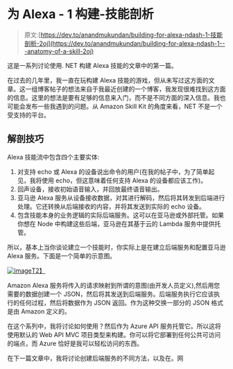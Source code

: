 # 为 Alexa - 1 构建-技能剖析

> 原文:[https://dev.to/anandmukundan/building-for-alexa-ndash-1-技能剖析-2oj](https://dev.to/anandmukundan/building-for-alexa-ndash-1---anatomy-of-a-skill-2oj)

这是一系列讨论使用. NET 构建 Alexa 技能的文章中的第一篇。

在过去的几年里，我一直在玩构建 Alexa 技能的游戏，但从未写过这方面的文章。这一组博客帖子的想法来自于我最近创建的一个博客，我发现很难找到这方面的信息。这里的想法是要有足够的信息来入门，而不是不同方面的深入信息。我也可能会发布一些我遇到的问题。从 Amazon Skill Kit 的角度来看，NET 不是一个受支持的平台。

## [](#anatomy-of-a-skill)解剖技巧

Alexa 技能流中包含四个主要实体:

1.  对支持 echo 或 Alexa 的设备说出命令的用户(在我的帖子中，为了简单起见，我将使用 echo，但这意味着任何支持 Alexa 的设备都应该工作)。
2.  回声设备，接收初始语音输入，并回放最终语音输出。
3.  亚马逊 Alexa 服务从设备接收数据，对其进行解码，然后将其转发到后端进行处理。它还转换从后端接收的内容，并将其发送到实际的 echo 设备。
4.  包含技能本身的业务逻辑的实际后端服务。这可以在亚马逊或外部托管。如果你想在 Node 中构建这些后端，亚马逊在其基于云的 Lambda 服务中提供托管。

所以，基本上当你谈论建立一个技能时，你实际上是在建立后端服务和配置亚马逊 Alexa 服务。下面是一个简单的示意图。

[![image](../Images/ffc784518706eb0bbd4c3f6bba2b3407.png "image")T2】](http://manand.typepad.com/.a/6a00d83451a61969e2022ad38151ff200d-pi)

Amazon Alexa 服务将传入的请求映射到所谓的意图(由开发人员定义),然后用您需要的数据创建一个 JSON，然后将其发送到后端服务。后端服务执行它应该执行的任何过程，然后将数据作为 JSON 返回。作为这种交换一部分的 JSON 格式是由 Amazon 定义的。

在这个系列中，我将讨论如何使用？然后作为 Azure API 服务托管它。所以这将使用默认的 Web API MVC 项目类型来构建。你可以将它部署到任何公共可访问的端点，而 Azure 恰好是我可以轻松访问的东西。

在下一篇文章中，我将讨论创建后端服务的不同方法，以及在。网